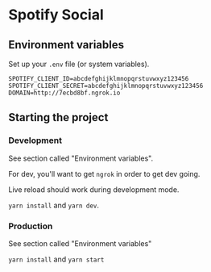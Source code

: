 # Spotify Social

## Environment variables

Set up your `.env` file (or system variables).

```
SPOTIFY_CLIENT_ID=abcdefghijklmnopqrstuvwxyz123456
SPOTIFY_CLIENT_SECRET=abcdefghijklmnopqrstuvwxyz123456
DOMAIN=http://7ecbd8bf.ngrok.io
```

## Starting the project

### Development

See section called "Environment variables".

For dev, you'll want to get `ngrok` in order to get dev going.

Live reload should work during development mode.

`yarn install` and `yarn dev`.

### Production

See section called "Environment variables"

`yarn install` and `yarn start`
